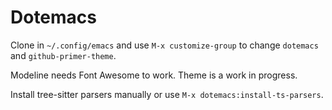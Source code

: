 # Dotemacs

Clone in `~/.config/emacs` and use `M-x customize-group` to change `dotemacs` and `github-primer-theme`.

Modeline needs Font Awesome to work. Theme is a work in progress.

Install tree-sitter parsers manually or use `M-x dotemacs:install-ts-parsers`.
